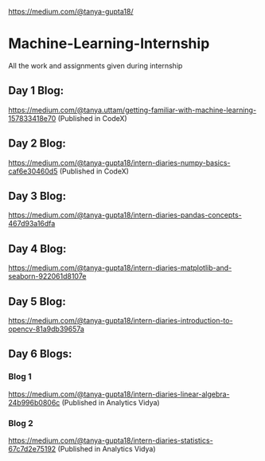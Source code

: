https://medium.com/@tanya-gupta18/
# Machine-Learning-Internship
All the work and assignments given during internship
## Day 1 Blog: 
https://medium.com/@tanya.uttam/getting-familiar-with-machine-learning-157833418e70  (Published in CodeX)
## Day 2 Blog:
https://medium.com/@tanya-gupta18/intern-diaries-numpy-basics-caf6e30460d5  (Published in CodeX)
## Day 3 Blog: 
https://medium.com/@tanya-gupta18/intern-diaries-pandas-concepts-467d93a16dfa
## Day 4 Blog: 
https://medium.com/@tanya-gupta18/intern-diaries-matplotlib-and-seaborn-922061d8107e
## Day 5 Blog: 
https://medium.com/@tanya-gupta18/intern-diaries-introduction-to-opencv-81a9db39657a
## Day 6 Blogs:
### Blog 1
https://medium.com/@tanya-gupta18/intern-diaries-linear-algebra-24b996b0806c  (Published in Analytics Vidya)
### Blog 2
https://medium.com/@tanya-gupta18/intern-diaries-statistics-67c7d2e75192 (Published in Analytics Vidya)

